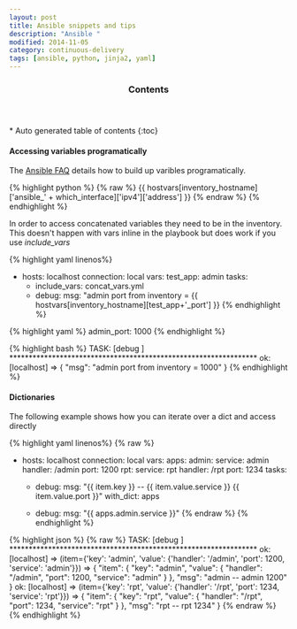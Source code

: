 ```yaml
---
layout: post
title: Ansible snippets and tips
description: "Ansible "
modified: 2014-11-05
category: continuous-delivery
tags: [ansible, python, jinja2, yaml]
---
```


<section id="table-of-contents" class="toc">
  <header>
    <h3>Contents</h3>
  </header>
<div id="drawer" markdown="1">
*  Auto generated table of contents
{:toc}
</div>
</section><!-- /#table-of-contents -->

#### Accessing variables programatically

The [Ansible FAQ]( http://docs.ansible.com/faq.html) details how to build up varibles
programatically.

{% highlight python %}
{% raw %}
{{ hostvars[inventory_hostname]['ansible_' + which_interface]['ipv4']['address'] }}
{% endraw %}
{% endhighlight %}

In order to access concatenated variables they need to be in the inventory. This doesn't happen with
vars inline in the playbook but does work if you use *include_vars*

{% highlight yaml linenos%}
- hosts: localhost
  connection: local
  vars:
    test_app: admin
  tasks:
    - include_vars: concat_vars.yml
    - debug:
        msg: "admin port from inventory = {{ hostvars[inventory_hostname][test_app+'_port'] }}
{% endhighlight %}


{% highlight yaml %}
admin_port: 1000
{% endhighlight %}

{% highlight bash %}
TASK: [debug ] ****************************************************************
ok: [localhost] => {
    "msg": "admin port from inventory = 1000"
}
{% endhighlight %}


#### Dictionaries

The following example shows how you can iterate over a dict and access directly

{% highlight yaml linenos%}
{% raw %}
- hosts: localhost
  connection: local
  vars:
    apps:
      admin:
        service: admin
        handler: /admin
        port: 1200
      rpt:
        service: rpt
        handler: /rpt
        port: 1234
  tasks:
    - debug:
        msg: "{{ item.key }} -- {{ item.value.service }} {{ item.value.port }}"
      with_dict: apps

    - debug:
        msg: "{{ apps.admin.service }}"
{% endraw %}
{% endhighlight %}

{% highlight json %}
{% raw %}
TASK: [debug ] ****************************************************************
ok: [localhost] => (item={'key': 'admin', 'value': {'handler': '/admin', 'port': 1200, 'service': 'admin'}}) => {
    "item": {
        "key": "admin",
        "value": {
            "handler": "/admin",
            "port": 1200,
            "service": "admin"
        }
    },
    "msg": "admin -- admin 1200"
}
ok: [localhost] => (item={'key': 'rpt', 'value': {'handler': '/rpt', 'port': 1234, 'service': 'rpt'}}) => {
    "item": {
        "key": "rpt",
        "value": {
            "handler": "/rpt",
            "port": 1234,
            "service": "rpt"
        }
    },
    "msg": "rpt -- rpt 1234"
}
{% endraw %}
{% endhighlight %}


